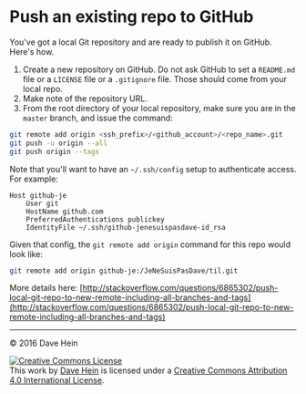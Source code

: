 # Push an existing repo to GitHub

You've got a local Git repository and are ready to publish it on GitHub. Here's how.

1. Create a new repository on GitHub. Do not ask GitHub to set a `README.md` file or a `LICENSE` file or a `.gitignore` file. Those should come from your local repo.
2. Make note of the repository URL.
3. From the root directory of your local repository, make sure you are in the `master` branch, and issue the command:

```bash
git remote add origin <ssh_prefix>/<github_account>/<repo_name>.git
git push -u origin --all
git push origin --tags
```

Note that you'll want to have an `~/.ssh/config` setup to authenticate access. For example:

```
Host github-je
    User git
    HostName github.com
    PreferredAuthentications publickey
    IdentityFile ~/.ssh/github-jenesuispasdave-id_rsa
```

Given that config, the `git remote add origin` command for this repo would look like:

```bash
git remote add origin github-je:/JeNeSuisPasDave/til.git
```

More details here: [http://stackoverflow.com/questions/6865302/push-local-git-repo-to-new-remote-including-all-branches-and-tags](http://stackoverflow.com/questions/6865302/push-local-git-repo-to-new-remote-including-all-branches-and-tags)

---

&copy; 2016 Dave Hein

<a rel="license" href="http://creativecommons.org/licenses/by/4.0/"><img alt="Creative Commons License" style="border-width:0" src="https://i.creativecommons.org/l/by/4.0/88x31.png" /></a><br />This <span xmlns:dct="http://purl.org/dc/terms/" href="http://purl.org/dc/dcmitype/Text" rel="dct:type">work</span> by <a xmlns:cc="http://creativecommons.org/ns#" href="https://github.com/JeNeSuisPasDave/til" property="cc:attributionName" rel="cc:attributionURL">Dave Hein</a> is licensed under a <a rel="license" href="http://creativecommons.org/licenses/by/4.0/">Creative Commons Attribution 4.0 International License</a>.
